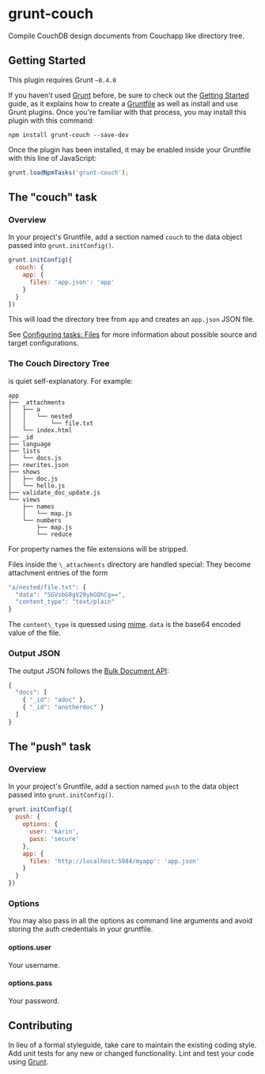 grunt-couch
================

Compile CouchDB design documents from Couchapp like directory tree.


Getting Started
---------------

This plugin requires Grunt `~0.4.0`

If you haven't used [Grunt](http://gruntjs.com/) before,
be sure to check out the [Getting Started](http://gruntjs.com/getting-started) guide,
as it explains how to create a [Gruntfile](http://gruntjs.com/sample-gruntfile) as well as install and use Grunt plugins.
Once you're familiar with that process, you may install this plugin with this command:

```shell
npm install grunt-couch --save-dev
```

Once the plugin has been installed, it may be enabled inside your Gruntfile with this line of JavaScript:

```js
grunt.loadNpmTasks('grunt-couch');
```

The "couch" task
---------------

### Overview

In your project's Gruntfile, add a section named `couch` to the data object passed into `grunt.initConfig()`.

```js
grunt.initConfig({
  couch: {
    app: {
      files: 'app.json': 'app'
    }
  }
})
```

This will load the directory tree from `app` and creates an `app.json` JSON file.

See [Configuring tasks: Files](http://gruntjs.com/configuring-tasks#files) for more information
about possible source and target configurations.

### The Couch Directory Tree

is quiet self-explanatory. For example:

```shell
app
├── _attachments
│   ├── a
│   │   └── nested
│   │       └── file.txt
│   └── index.html
├── _id
├── language
├── lists
│   └── docs.js
├── rewrites.json
├── shows
│   ├── doc.js
│   └── hello.js
├── validate_doc_update.js
└── views
    ├── names
    │   └── map.js
    └── numbers
        ├── map.js
        └── reduce
```

For property names the file extensions will be stripped.

Files inside the `\_attachments` directory are handled special:
They become attachment entries of the form

```js
"a/nested/file.txt": {
  "data": "SGVsbG8gV29ybGQhCg==",
  "content_type": "text/plain"
}
```

The `content\_type` is quessed using [mime](https://github.com/broofa/node-mime).
`data` is the base64 encoded value of the file.

### Output JSON

The output JSON follows the [Bulk Document API](http://wiki.apache.org/couchdb/HTTP_Bulk_Document_API):

```js
{
  "docs": [
    { "_id": "adoc" },
    { "_id": "anotherdoc" }
  ]
}
```

The "push" task
---------------

### Overview

In your project's Gruntfile, add a section named `push` to the data object passed into `grunt.initConfig()`.

```js
grunt.initConfig({
  push: {
    options: {
      user: 'karin',
      pass: 'secure'
    },
    app: {
      files: 'http://localhost:5984/myapp': 'app.json'
    }
  }
})
```

### Options

You may also pass in all the options as command line arguments
and avoid storing the auth credentials in your gruntfile.

#### options.user

Your username.

#### options.pass

Your password.


Contributing
------------

In lieu of a formal styleguide, take care to maintain the existing coding style.
Add unit tests for any new or changed functionality.
Lint and test your code using [Grunt](http://gruntjs.com/).

